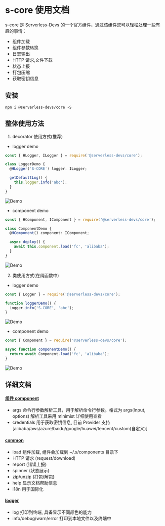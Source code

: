 # s-core 使用文档

s-core 是 Serverless-Devs 的一个官方组件，通过该组件您可以轻松处理一些有趣的事情：

- 组件加载
- 组件参数转换
- 日志输出
- HTTP 请求,文件下载
- 状态上报
- 打包压缩
- 获取密钥信息

## 安装

```
npm i @serverless-devs/core -S
```

## 整体使用方法

1. decorator 使用方式(推荐)

- logger demo

```typescript
const { HLogger, ILogger } = require('@serverless-devs/core');

class LoggerDemo {
  @HLogger('S-CORE') logger: ILogger;

  getDefaultLog() {
    this.logger.info('abc');
  }
}
```

![Demo](https://img.alicdn.com/imgextra/i4/O1CN01rMXgGM1wJx7iIBckd_!!6000000006288-1-tps-1215-142.gif)

- component demo

```typescript
const { HComponent, IComponent } = require('@serverless-devs/core');

class ComponentDemo {
  @HComponent() component: IComponent;

  async deploy() {
    await this.component.load('fc', 'alibaba');
  }
}
```

![Demo](https://img.alicdn.com/imgextra/i4/O1CN010qLFzh1ukOlBB30UT_!!6000000006075-1-tps-1215-401.gif)

2. 类使用方式(在纯函数中)

- logger demo

```typescript
const { Logger } = require('@serverless-devs/core');

function loggerDemo() {
  Logger.info('S-CORE', 'abc');
}
```

![Demo](https://img.alicdn.com/imgextra/i4/O1CN01rMXgGM1wJx7iIBckd_!!6000000006288-1-tps-1215-142.gif)

- component demo

```typescript
const { Component } = require('@serverless-devs/core');

async function componentDemo() {
  return await Component.load('fc', 'alibaba');
}
```

![Demo](https://img.alicdn.com/imgextra/i4/O1CN010qLFzh1ukOlBB30UT_!!6000000006075-1-tps-1215-401.gif)

## 详细文档

#### [组件 component ](https://github.com/Serverless-Devs/s-core/blob/develop/packages/core/docs/component.md)

- args 命令行参数解析工具，用于解析命令行参数。格式为 args(Input, options) 解析工具采用 minimist 详细使用查看
- credentials 用于获取密钥信息, 目前 Provider 支持 [alibaba/aws/azure/baidu/google/huawei/tencent/custom(自定义)]

#### [common](https://github.com/Serverless-Devs/s-core/blob/develop/packages/core/docs/common.md)

- load 组件加载, 组件会加载到 ~/.s/components 目录下
- HTTP 请求 (request/download)
- report (错误上报)
- spinner (状态展示)
- zip/unzip (打包/解包)
- help 显示文档帮助信息
- i18n 用于国际化

#### [logger](https://github.com/Serverless-Devs/s-core/blob/develop/packages/core/docs/logger.md)

- log 打印到终端, 具备显示不同颜色的能力
- info/debug/warn/error 打印到本地文件以及终端中
